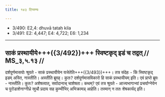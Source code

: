 ```yaml
---
title: १४३ टिप्पण्यः

---
```

- 3/490: E2,4: dhuvā tataḥ kila
- 3/491: E2: 4,447; E4: 4,722; E6: 1,234

____________________________________________


## साकं प्रस्थायीये+++({3/492})+++ स्विष्टकृद् इडं च तद्वत् // MS_३,५.१३ //

दर्शपूर्णमासयोः श्रूयते - साकं प्रस्थायीयेन यजेतेति+++({3/493})+++। तत्र संदेहः - किं स्विष्टकृद् इडम् अस्ति, नास्तीति। अस्तीति ब्रूमह्। कुतः? दर्शपूर्णमासविकारो हि साकं प्रस्थायीयम् इति। एवं प्राप्ते ब्रूमः - नास्तीति। कुतः? अशेषत्वात्, सर्वादानाच् चाशेषता। कथम्? एवं तत्र श्रूयते - आज्यभागाभ्यां प्रचर्याग्नेयेन च पुरोडाशेनाग्नीध्रे स्रुचौ प्रदाय सह कुम्भीभिर् अभिक्रामन्न् आहेति। तस्मान् न ततः शेषकार्यद् इति।
